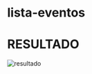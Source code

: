 # lista-eventos
<h1>RESULTADO</h1>
<img src="https://i.ibb.co/5rNP8nR/Screenshot-1.png" alt="resultado" />
